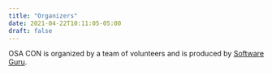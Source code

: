 ```yaml
---
title: "Organizers"
date: 2021-04-22T10:11:05-05:00
draft: false
---
```


OSA CON is organized by a team of volunteers and is produced by <a href="https://sg.com.mx/about-us">Software Guru</a>.